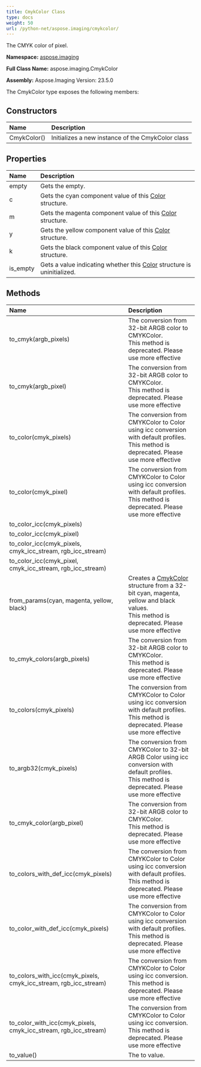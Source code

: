 ```yaml
---
title: CmykColor Class
type: docs
weight: 50
url: /python-net/aspose.imaging/cmykcolor/
---
```


The CMYK color of pixel.

**Namespace:** [aspose.imaging](/imaging/python-net/aspose.imaging/)

**Full Class Name:** aspose.imaging.CmykColor

**Assembly:**  Aspose.Imaging Version: 23.5.0

The CmykColor type exposes the following members:
## **Constructors**
|**Name**|**Description**|
| :- | :- |
|CmykColor()|Initializes a new instance of the CmykColor class|
## **Properties**
|**Name**|**Description**|
| :- | :- |
|empty|Gets the empty.|
|c|Gets the cyan component value of this [Color](/imaging/python-net/aspose.imaging/color/) structure.|
|m|Gets the magenta component value of this [Color](/imaging/python-net/aspose.imaging/color/) structure.|
|y|Gets the yellow component value of this [Color](/imaging/python-net/aspose.imaging/color/) structure.|
|k|Gets the black component value of this [Color](/imaging/python-net/aspose.imaging/color/) structure.|
|is_empty|Gets a value indicating whether this [Color](/imaging/python-net/aspose.imaging/color/) structure is uninitialized.|
## **Methods**
|**Name**|**Description**|
| :- | :- |
|to_cmyk(argb_pixels)|The conversion from 32-bit ARGB color to CMYKColor.<br/>            This method is deprecated. Please use more effective|
|to_cmyk(argb_pixel)|The conversion from 32-bit ARGB color to CMYKColor.<br/>            This method is deprecated. Please use more effective|
|to_color(cmyk_pixels)|The conversion from CMYKColor to Color using icc conversion  with default profiles.<br/>            This method is deprecated. Please use more effective|
|to_color(cmyk_pixel)|The conversion from CMYKColor to Color using icc conversion  with default profiles.<br/>            This method is deprecated. Please use more effective|
|to_color_icc(cmyk_pixels)|  |
|to_color_icc(cmyk_pixel)|  |
|to_color_icc(cmyk_pixels, cmyk_icc_stream, rgb_icc_stream)|  |
|to_color_icc(cmyk_pixel, cmyk_icc_stream, rgb_icc_stream)|  |
|from_params(cyan, magenta, yellow, black)|Creates a [CmykColor](/imaging/python-net/aspose.imaging/cmykcolor/) structure from a 32-bit cyan, magenta, yellow and black values.<br/>            This method is deprecated. Please use more effective|
|to_cmyk_colors(argb_pixels)|The conversion from 32-bit ARGB color to CMYKColor.<br/>            This method is deprecated. Please use more effective|
|to_colors(cmyk_pixels)|The conversion from CMYKColor to Color using icc conversion  with default profiles.<br/>            This method is deprecated. Please use more effective|
|to_argb32(cmyk_pixels)|The conversion from CMYKColor to 32-bit ARGB Color using icc conversion  with default profiles.<br/>            This method is deprecated. Please use more effective|
|to_cmyk_color(argb_pixel)|The conversion from 32-bit ARGB color to CMYKColor.<br/>            This method is deprecated. Please use more effective|
|to_colors_with_def_icc(cmyk_pixels)|The conversion from CMYKColor to Color using icc conversion with default profiles.<br/>            This method is deprecated. Please use more effective|
|to_color_with_def_icc(cmyk_pixels)|The conversion from CMYKColor to Color using icc conversion with default profiles.<br/>            This method is deprecated. Please use more effective|
|to_colors_with_icc(cmyk_pixels, cmyk_icc_stream, rgb_icc_stream)|The conversion from CMYKColor to Color using icc conversion.<br/>            This method is deprecated. Please use more effective|
|to_color_with_icc(cmyk_pixels, cmyk_icc_stream, rgb_icc_stream)|The conversion from CMYKColor to Color using icc conversion.<br/>            This method is deprecated. Please use more effective|
|to_value()|The to value.|
